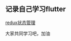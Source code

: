 ## 记录自己学习flutter

[redux状态管理](https://blog.sakuradon.com/index.php/archives/666/ "悬停显示")

大家共同学习吧，加油